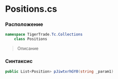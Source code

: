 
# Positions.cs
### Расположение
```csharp
namespace TigerTrade.Tc.Collections  
    class Positions
```

> Описание

### Синтаксис
```csharp
public List<Position> pJiwtxrhGY0(string _param1)
```
